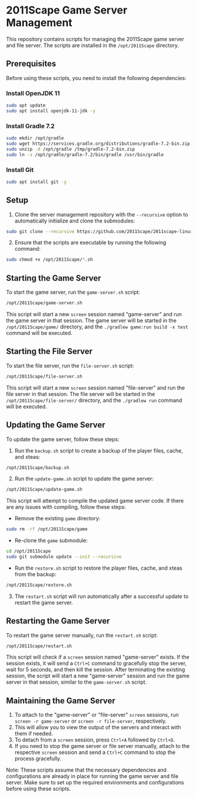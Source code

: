 # 2011Scape Game Server Management

This repository contains scripts for managing the 2011Scape game server and file server. The scripts are installed in the `/opt/2011Scape` directory.

## Prerequisites

Before using these scripts, you need to install the following dependencies:

### Install OpenJDK 11

```bash
sudo apt update
sudo apt install openjdk-11-jdk -y
```

### Install Gradle 7.2

```bash
sudo mkdir /opt/gradle
sudo wget https://services.gradle.org/distributions/gradle-7.2-bin.zip -P /tmp
sudo unzip -d /opt/gradle /tmp/gradle-7.2-bin.zip
sudo ln -s /opt/gradle/gradle-7.2/bin/gradle /usr/bin/gradle
```

### Install Git

```bash
sudo apt install git -y
```

## Setup

1. Clone the server management repository with the `--recursive` option to automatically initialize and clone the submodules:

```bash
sudo git clone --recursive https://github.com/2011Scape/2011scape-linux-server-management.git /opt/2011Scape
```

2. Ensure that the scripts are executable by running the following command:

```bash
sudo chmod +x /opt/2011Scape/*.sh
```

## Starting the Game Server

To start the game server, run the `game-server.sh` script:

```bash
/opt/2011Scape/game-server.sh
```

This script will start a new `screen` session named "game-server" and run the game server in that session. The game server will be started in the `/opt/2011Scape/game/` directory, and the `./gradlew game:run build -x test` command will be executed.

## Starting the File Server

To start the file server, run the `file-server.sh` script:

```bash
/opt/2011Scape/file-server.sh
```

This script will start a new `screen` session named "file-server" and run the file server in that session. The file server will be started in the `/opt/2011Scape/file-server/` directory, and the `./gradlew run` command will be executed.

## Updating the Game Server

To update the game server, follow these steps:

1. Run the `backup.sh` script to create a backup of the player files, cache, and xteas:

```bash
/opt/2011Scape/backup.sh
```

2. Run the `update-game.sh` script to update the game server:

```bash
/opt/2011Scape/update-game.sh
```

This script will attempt to compile the updated game server code. If there are any issues with compiling, follow these steps:

- Remove the existing `game` directory:

```bash
sudo rm -rf /opt/2011Scape/game
```

- Re-clone the `game` submodule:

```bash
cd /opt/2011Scape
sudo git submodule update --init --recursive
```

- Run the `restore.sh` script to restore the player files, cache, and xteas from the backup:

```bash
/opt/2011Scape/restore.sh
```

3. The `restart.sh` script will run automatically after a successful update to restart the game server.

## Restarting the Game Server

To restart the game server manually, run the `restart.sh` script:

```bash
/opt/2011Scape/restart.sh
```

This script will check if a `screen` session named "game-server" exists. If the session exists, it will send a `Ctrl+C` command to gracefully stop the server, wait for 5 seconds, and then kill the session. After terminating the existing session, the script will start a new "game-server" session and run the game server in that session, similar to the `game-server.sh` script.

## Maintaining the Game Server

1. To attach to the "game-server" or "file-server" `screen` sessions, run `screen -r game-server` or `screen -r file-server`, respectively.
2. This will allow you to view the output of the servers and interact with them if needed.
3. To detach from a `screen` session, press `Ctrl+A` followed by `Ctrl+D`.
4. If you need to stop the game server or file server manually, attach to the respective `screen` session and send a `Ctrl+C` command to stop the process gracefully.

Note: These scripts assume that the necessary dependencies and configurations are already in place for running the game server and file server. Make sure to set up the required environments and configurations before using these scripts.
